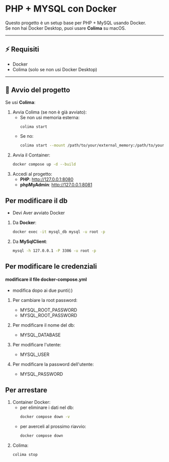 # PHP + MYSQL con Docker

Questo progetto è un setup base per PHP + MySQL usando Docker.  
Se non hai Docker Desktop, puoi usare **Colima** su macOS.

---

## ⚡ Requisiti
- Docker
- Colima (solo se non usi Docker Desktop)

---

## 🚀 Avvio del progetto

Se usi **Colima**:

1. Avvia Colima (se non è già avviato):
   - Se non usi memoria esterna:
     ```bash
     colima start
   - Se no:
     ```bash
     colima start --mount /path/to/your/external_memory:/path/to/your/external_memory

2. Avvia il Container:
   ```bash
   docker compose up -d --build

3. Accedi al progetto:
   - **PHP**: 
      http://127.0.0.1:8080
   - **phpMyAdmin**:
      http://127.0.0.1:8081

## Per modificare il db
   - Devi Aver avviato Docker
1. Da **Docker**:
   ```bash
   docker exec -it mysql_db mysql -u root -p

2. Da **MySqlClient**:
   ```bash
   mysql -h 127.0.0.1 -P 3306 -u root -p

## Per modificare le credenziali
   #### modificare il file docker-compose.yml
   - modifica dopo ai due punti(:)

1. Per cambiare la root password:
   - MYSQL_ROOT_PASSWORD
   - MYSQL_ROOT_PASSWORD

2. Per modificare il nome del db:
   - MYSQL_DATABASE

3. Per modificare l'utente:
   - MYSQL_USER

4. Per modificare la password dell'utente:
   - MYSQL_PASSWORD

## Per arrestare
1. Container Docker:
   - per eliminare i dati nel db:
      ```bash
      docker compose down -v
   - per averceli al prossimo riavvio:
      ```bash
      docker compose down

2. Colima:
   ```bash
   colima stop

